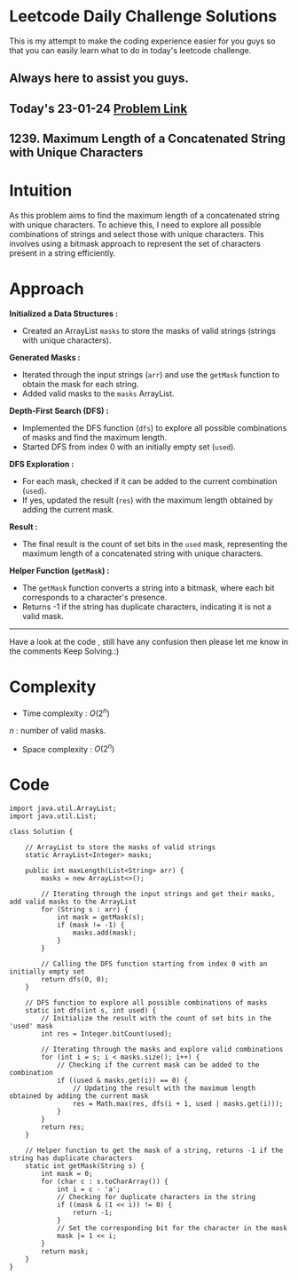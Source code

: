 # Leetcode Daily Challenge Solutions

This is my attempt to make the coding experience easier for you guys so that you can easily learn what to do in today's leetcode challenge.


## Always here to assist you guys.

## Today's 23-01-24 [Problem Link](https://leetcode.com/problems/maximum-length-of-a-concatenated-string-with-unique-characters/description/?envType=daily-question&envId=2024-01-23)
## 1239. Maximum Length of a Concatenated String with Unique Characters


# Intuition
<!-- Describe your first thoughts on how to solve this problem. -->
As this problem aims to find the maximum length of a concatenated string with unique characters. To achieve this, I need to explore all possible combinations of strings and select those with unique characters. This involves using a bitmask approach to represent the set of characters present in a string efficiently.

# Approach
<!-- Describe your approach to solving the problem. -->
**Initialized a Data Structures :**
- Created an ArrayList `masks` to store the masks of valid strings (strings with unique characters).
   
**Generated Masks :**
- Iterated through the input strings (`arr`) and use the `getMask` function to obtain the mask for each string.
- Added valid masks to the `masks` ArrayList.

**Depth-First Search (DFS) :**
- Implemented the DFS function (`dfs`) to explore all possible combinations of masks and find the maximum length.
- Started DFS from index 0 with an initially empty set (`used`).

**DFS Exploration :**
- For each mask, checked if it can be added to the current combination (`used`).
- If yes, updated the result (`res`) with the maximum length obtained by adding the current mask.

**Result :**
- The final result is the count of set bits in the `used` mask, representing the maximum length of a concatenated string with unique characters.

**Helper Function (`getMask`) :**
- The `getMask` function converts a string into a bitmask, where each bit corresponds to a character's presence.
- Returns -1 if the string has duplicate characters, indicating it is not a valid mask.

---
Have a look at the code , still have any confusion then please let me know in the comments
Keep Solving.:)
# Complexity
- Time complexity : $O(2^n)$ 

$n$ : number of valid masks.
<!-- Add your time complexity here, e.g. $$O(n)$$ -->

- Space complexity : $O(2^n)$ 
<!-- Add your space complexity here, e.g. $$O(n)$$ -->

# Code
```
import java.util.ArrayList;
import java.util.List;

class Solution {

    // ArrayList to store the masks of valid strings
    static ArrayList<Integer> masks;

    public int maxLength(List<String> arr) {
        masks = new ArrayList<>();

        // Iterating through the input strings and get their masks, add valid masks to the ArrayList
        for (String s : arr) {
            int mask = getMask(s);
            if (mask != -1) {
                masks.add(mask);
            }
        }

        // Calling the DFS function starting from index 0 with an initially empty set
        return dfs(0, 0);
    }

    // DFS function to explore all possible combinations of masks
    static int dfs(int s, int used) {
        // Initialize the result with the count of set bits in the 'used' mask
        int res = Integer.bitCount(used);

        // Iterating through the masks and explore valid combinations
        for (int i = s; i < masks.size(); i++) {
            // Checking if the current mask can be added to the combination
            if ((used & masks.get(i)) == 0) {
                // Updating the result with the maximum length obtained by adding the current mask
                res = Math.max(res, dfs(i + 1, used | masks.get(i)));
            }
        }
        return res;
    }

    // Helper function to get the mask of a string, returns -1 if the string has duplicate characters
    static int getMask(String s) {
        int mask = 0;
        for (char c : s.toCharArray()) {
            int i = c - 'a';
            // Checking for duplicate characters in the string
            if ((mask & (1 << i)) != 0) {
                return -1;
            }
            // Set the corresponding bit for the character in the mask
            mask |= 1 << i;
        }
        return mask;
    }
}

```